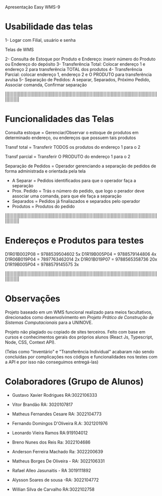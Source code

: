 Apresentação Easy WMS-9

# Usabilidade das telas

1- Logar com Filial, usuário e senha

Telas de WMS

2- Consulta de Estoque por Produto e Endereço: inserir número do Produto ou Endereço do depósito
3- Transferência Total: Colocar endereço 1 e endereço 2 para transferência TOTAL dos produtos
4- Transferência Parcial: colocar endereço 1, endereço 2 e O PRODUTO para transferência avulsa
5- Separação de Pedidos: A separar, Separados, Próximo Pedido, Associar comanda, Confirmar separação

||||||||||||||||||||||||||||||||||||||||||||||||||||||||||||||||||||||||||||||||||||||||||||||||||||||||||||||||||||||

# Funcionalidades das Telas

Consulta estoque = Gerenciar/Observar o estoque de produtos em determinado endereço, ou endereços que possuem tais produtos

Transf total = Transferir TODOS os produtos do endereço 1 para o 2

Transf parcial = Transferir O PRODUTO do endereço 1 para o 2

Separação de Pedidos = Operador gerenciando a separação de pedidos de forma administrada e orientada pela tela

 - A Separar = Pedidos identificados para que o operador faça a separação
 - Prox. Pedido = Trás o número do pedido, que logo o perador deve associar uma comanda, para que ele faça a separação
 - Separados = Pedidos já finaliazados e separados pelo operador
 - Produtos = Produtos do pedido

||||||||||||||||||||||||||||||||||||||||||||||||||||||||||||||||||||||||||||||||||||||||||||||||||||||||||||||||||||||

# Endereços e Produtos para testes

D1R01B002P08 = 9788539504602 5x
D1R19B005P04 = 9788579144806 4x
D1R06B019P04 = 7897763462014 2x
D1R01B019P07 = 9788565358736 20x
D1R19B005P04 = 9788579145575 3x

||||||||||||||||||||||||||||||||||||||||||||||||||||||||||||||||||||||||||||||||||||||||||||||||||||||||||||||||||||||

# Observações

Projeto baseado em um WMS funcional realizado para meios facultativos, direcionados como desenvolvimento em *Projeto Prático de Construção de Sistemas Computacionais* para a UNINOVE.

Projeto não plagiado ou copiado de sites terceiros. Feito com base em cursos e conhecimentos gerais dos próprios alunos (React Js, Typescript, Node, CSS, Context API).

(Telas como "Inventário" e "Transferência Individual" acabaram não sendo concluidas por complicações nos códigos e funcionalidades nos testes com a API e por isso não conseguimos entregá-las)

# Colaboradores (Grupo de Alunos)

- Gustavo Xavier Rodrigues RA:3022106333

- Vitor Brandão RA: 3020107817

- Matheus Fernandes Cesare RA: 3022104773

- Fernando Domingos D'Oliveira R.A: 3021201976

- Leonardo Vieira Ramos RA:919104012 

- Breno Nunes dos Reis Ra: 3022104686 

- Anderson Ferreira Machado Ra: 3022200639

- Matheus Borges De Oliveira - RA: 3022106331

- Rafael Alleo Jasunaitis - RA 3019111892

- Alysson Soares de sousa -RA: 3022104772

- Willian Silva de Carvalho RA:3022102758